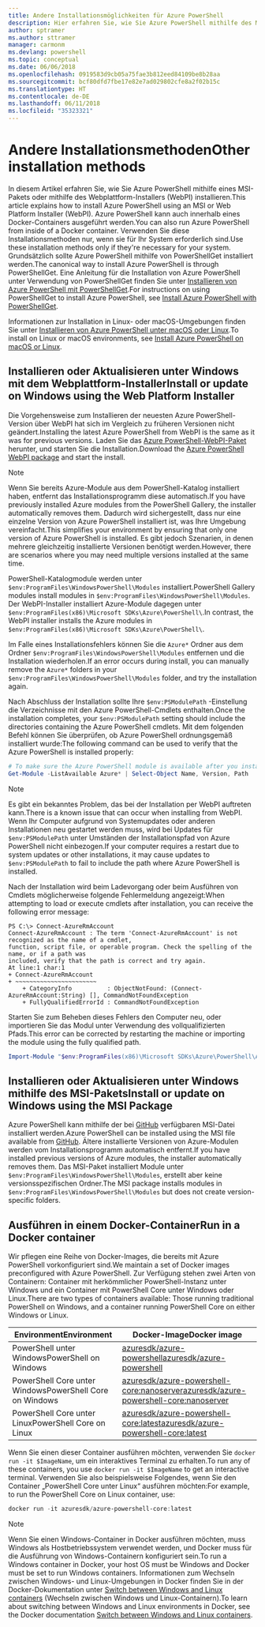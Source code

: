 ```yaml
---
title: Andere Installationsmöglichkeiten für Azure PowerShell
description: Hier erfahren Sie, wie Sie Azure PowerShell mithilfe des MSI-Pakets oder des Webplattform-Installers installieren.
author: sptramer
ms.author: sttramer
manager: carmonm
ms.devlang: powershell
ms.topic: conceptual
ms.date: 06/06/2018
ms.openlocfilehash: 0919583d9cb05a75fae3b812eed84109be8b28aa
ms.sourcegitcommit: bcf80dfd7fbe17e82e7ad029802cfe8a2f02b15c
ms.translationtype: HT
ms.contentlocale: de-DE
ms.lasthandoff: 06/11/2018
ms.locfileid: "35323321"
---
```

# <a name="other-installation-methods"></a><span data-ttu-id="dff06-103">Andere Installationsmethoden</span><span class="sxs-lookup"><span data-stu-id="dff06-103">Other installation methods</span></span>

<span data-ttu-id="dff06-104">In diesem Artikel erfahren Sie, wie Sie Azure PowerShell mithilfe eines MSI-Pakets oder mithilfe des Webplattform-Installers (WebPI) installieren.</span><span class="sxs-lookup"><span data-stu-id="dff06-104">This article explains how to install Azure PowerShell using an MSI or Web Platform Installer (WebPI).</span></span> <span data-ttu-id="dff06-105">Azure PowerShell kann auch innerhalb eines Docker-Containers ausgeführt werden.</span><span class="sxs-lookup"><span data-stu-id="dff06-105">You can also run Azure PowerShell from inside of a Docker container.</span></span> <span data-ttu-id="dff06-106">Verwenden Sie diese Installationsmethoden nur, wenn sie für Ihr System erforderlich sind.</span><span class="sxs-lookup"><span data-stu-id="dff06-106">Use these installation methods only if they're necessary for your system.</span></span> <span data-ttu-id="dff06-107">Grundsätzlich sollte Azure PowerShell mithilfe von PowerShellGet installiert werden.</span><span class="sxs-lookup"><span data-stu-id="dff06-107">The canonical way to install Azure PowerShell is through PowerShellGet.</span></span> <span data-ttu-id="dff06-108">Eine Anleitung für die Installation von Azure PowerShell unter Verwendung von PowerShellGet finden Sie unter [Installieren von Azure PowerShell mit PowerShellGet](install-azurerm-ps.md).</span><span class="sxs-lookup"><span data-stu-id="dff06-108">For instructions on using PowerShellGet to install Azure PowerShell, see [Install Azure PowerShell with PowerShellGet](install-azurerm-ps.md).</span></span>

<span data-ttu-id="dff06-109">Informationen zur Installation in Linux- oder macOS-Umgebungen finden Sie unter [Installieren von Azure PowerShell unter macOS oder Linux](install-azurermps-maclinux.md).</span><span class="sxs-lookup"><span data-stu-id="dff06-109">To install on Linux or macOS environments, see [Install Azure PowerShell on macOS or Linux](install-azurermps-maclinux.md).</span></span>

## <a name="install-or-update-on-windows-using-the-web-platform-installer"></a><span data-ttu-id="dff06-110">Installieren oder Aktualisieren unter Windows mit dem Webplattform-Installer</span><span class="sxs-lookup"><span data-stu-id="dff06-110">Install or update on Windows using the Web Platform Installer</span></span>

<span data-ttu-id="dff06-111">Die Vorgehensweise zum Installieren der neuesten Azure PowerShell-Version über WebPI hat sich im Vergleich zu früheren Versionen nicht geändert.</span><span class="sxs-lookup"><span data-stu-id="dff06-111">Installing the latest Azure PowerShell from WebPI is the same as it was for previous versions.</span></span>
<span data-ttu-id="dff06-112">Laden Sie das [Azure PowerShell-WebPI-Paket](http://aka.ms/webpi-azps) herunter, und starten Sie die Installation.</span><span class="sxs-lookup"><span data-stu-id="dff06-112">Download the [Azure PowerShell WebPI package](http://aka.ms/webpi-azps) and start the install.</span></span>

> [!NOTE]
> <span data-ttu-id="dff06-113">Wenn Sie bereits Azure-Module aus dem PowerShell-Katalog installiert haben, entfernt das Installationsprogramm diese automatisch.</span><span class="sxs-lookup"><span data-stu-id="dff06-113">If you have previously installed Azure modules from the PowerShell Gallery, the installer automatically removes them.</span></span> <span data-ttu-id="dff06-114">Dadurch wird sichergestellt, dass nur eine einzelne Version von Azure PowerShell installiert ist, was Ihre Umgebung vereinfacht.</span><span class="sxs-lookup"><span data-stu-id="dff06-114">This simplifies your environment by ensuring that only one version of Azure PowerShell is installed.</span></span> <span data-ttu-id="dff06-115">Es gibt jedoch Szenarien, in denen mehrere gleichzeitig installierte Versionen benötigt werden.</span><span class="sxs-lookup"><span data-stu-id="dff06-115">However, there are scenarios where you may need multiple versions installed at the same time.</span></span>
>
> <span data-ttu-id="dff06-116">PowerShell-Katalogmodule werden unter `$env:ProgramFiles\WindowsPowerShell\Modules` installiert.</span><span class="sxs-lookup"><span data-stu-id="dff06-116">PowerShell Gallery modules install modules in `$env:ProgramFiles\WindowsPowerShell\Modules`.</span></span> <span data-ttu-id="dff06-117">Der WebPI-Installer installiert Azure-Module dagegen unter `$env:ProgramFiles(x86)\Microsoft SDKs\Azure\PowerShell\`.</span><span class="sxs-lookup"><span data-stu-id="dff06-117">In contrast, the WebPI installer installs the Azure modules in `$env:ProgramFiles(x86)\Microsoft SDKs\Azure\PowerShell\`.</span></span>
>
> <span data-ttu-id="dff06-118">Im Falle eines Installationsfehlers können Sie die `Azure*` Ordner aus dem Ordner `$env:ProgramFiles\WindowsPowerShell\Modules` entfernen und die Installation wiederholen.</span><span class="sxs-lookup"><span data-stu-id="dff06-118">If an error occurs during install, you can manually remove the `Azure*` folders in your `$env:ProgramFiles\WindowsPowerShell\Modules` folder, and try the installation again.</span></span>

<span data-ttu-id="dff06-119">Nach Abschluss der Installation sollte Ihre `$env:PSModulePath` -Einstellung die Verzeichnisse mit den Azure PowerShell-Cmdlets enthalten.</span><span class="sxs-lookup"><span data-stu-id="dff06-119">Once the installation completes, your `$env:PSModulePath` setting should include the directories containing the Azure PowerShell cmdlets.</span></span> <span data-ttu-id="dff06-120">Mit dem folgenden Befehl können Sie überprüfen, ob Azure PowerShell ordnungsgemäß installiert wurde:</span><span class="sxs-lookup"><span data-stu-id="dff06-120">The following command can be used to verify that the Azure PowerShell is installed properly:</span></span>

```powershell
# To make sure the Azure PowerShell module is available after you install
Get-Module -ListAvailable Azure* | Select-Object Name, Version, Path
```

> [!NOTE]
> <span data-ttu-id="dff06-121">Es gibt ein bekanntes Problem, das bei der Installation per WebPI auftreten kann.</span><span class="sxs-lookup"><span data-stu-id="dff06-121">There is a known issue that can occur when installing from WebPI.</span></span> <span data-ttu-id="dff06-122">Wenn Ihr Computer aufgrund von Systemupdates oder anderen Installationen neu gestartet werden muss, wird bei Updates für `$env:PSModulePath` unter Umständen der Installationspfad von Azure PowerShell nicht einbezogen.</span><span class="sxs-lookup"><span data-stu-id="dff06-122">If your computer requires a restart due to system updates or other installations, it may cause updates to `$env:PSModulePath` to fail to include the path where Azure PowerShell is installed.</span></span>

<span data-ttu-id="dff06-123">Nach der Installation wird beim Ladevorgang oder beim Ausführen von Cmdlets möglicherweise folgende Fehlermeldung angezeigt:</span><span class="sxs-lookup"><span data-stu-id="dff06-123">When attempting to load or execute cmdlets after installation, you can receive the following error message:</span></span>

```
PS C:\> Connect-AzureRmAccount
Connect-AzureRmAccount : The term 'Connect-AzureRmAccount' is not recognized as the name of a cmdlet,
function, script file, or operable program. Check the spelling of the name, or if a path was
included, verify that the path is correct and try again.
At line:1 char:1
+ Connect-AzureRmAccount
+ ~~~~~~~~~~~~~~~~~~~~~~~
    + CategoryInfo          : ObjectNotFound: (Connect-AzureRmAccount:String) [], CommandNotFoundException
    + FullyQualifiedErrorId : CommandNotFoundException
```

<span data-ttu-id="dff06-124">Starten Sie zum Beheben dieses Fehlers den Computer neu, oder importieren Sie das Modul unter Verwendung des vollqualifizierten Pfads.</span><span class="sxs-lookup"><span data-stu-id="dff06-124">This error can be corrected by restarting the machine or importing the module using the fully qualified path.</span></span>

```powershell
Import-Module "$env:ProgramFiles(x86)\Microsoft SDKs\Azure\PowerShell\AzureRM.psd1"
```

## <a name="install-or-update-on-windows-using-the-msi-package"></a><span data-ttu-id="dff06-125">Installieren oder Aktualisieren unter Windows mithilfe des MSI-Pakets</span><span class="sxs-lookup"><span data-stu-id="dff06-125">Install or update on Windows using the MSI Package</span></span>

<span data-ttu-id="dff06-126">Azure PowerShell kann mithilfe der bei [GitHub](https://aka.ms/azps-release) verfügbaren MSI-Datei installiert werden.</span><span class="sxs-lookup"><span data-stu-id="dff06-126">Azure PowerShell can be installed using the MSI file available from [GitHub](https://aka.ms/azps-release).</span></span> <span data-ttu-id="dff06-127">Ältere installierte Versionen von Azure-Modulen werden vom Installationsprogramm automatisch entfernt.</span><span class="sxs-lookup"><span data-stu-id="dff06-127">If you have installed previous versions of Azure modules, the installer automatically removes them.</span></span> <span data-ttu-id="dff06-128">Das MSI-Paket installiert Module unter `$env:ProgramFiles\WindowsPowerShell\Modules`, erstellt aber keine versionsspezifischen Ordner.</span><span class="sxs-lookup"><span data-stu-id="dff06-128">The MSI package installs modules in `$env:ProgramFiles\WindowsPowerShell\Modules` but does not create version-specific folders.</span></span>

## <a name="run-in-a-docker-container"></a><span data-ttu-id="dff06-129">Ausführen in einem Docker-Container</span><span class="sxs-lookup"><span data-stu-id="dff06-129">Run in a Docker container</span></span>

<span data-ttu-id="dff06-130">Wir pflegen eine Reihe von Docker-Images, die bereits mit Azure PowerShell vorkonfiguriert sind.</span><span class="sxs-lookup"><span data-stu-id="dff06-130">We maintain a set of Docker images preconfigured with Azure PowerShell.</span></span> <span data-ttu-id="dff06-131">Zur Verfügung stehen zwei Arten von Containern: Container mit herkömmlicher PowerShell-Instanz unter Windows und ein Container mit PowerShell Core unter Windows oder Linux.</span><span class="sxs-lookup"><span data-stu-id="dff06-131">There are two types of containers available: Those running traditional PowerShell on Windows, and a container running PowerShell Core on either Windows or Linux.</span></span>

| <span data-ttu-id="dff06-132">Environment</span><span class="sxs-lookup"><span data-stu-id="dff06-132">Environment</span></span> | <span data-ttu-id="dff06-133">Docker-Image</span><span class="sxs-lookup"><span data-stu-id="dff06-133">Docker image</span></span> |
|-------------|--------------|
| <span data-ttu-id="dff06-134">PowerShell unter Windows</span><span class="sxs-lookup"><span data-stu-id="dff06-134">PowerShell on Windows</span></span> | [<span data-ttu-id="dff06-135">azuresdk/azure-powershell</span><span class="sxs-lookup"><span data-stu-id="dff06-135">azuresdk/azure-powershell</span></span>](https://hub.docker.com/r/azuresdk/azure-powershell/) |
| <span data-ttu-id="dff06-136">PowerShell Core unter Windows</span><span class="sxs-lookup"><span data-stu-id="dff06-136">PowerShell Core on Windows</span></span> | [<span data-ttu-id="dff06-137">azuresdk/azure-powershell-core:nanoserver</span><span class="sxs-lookup"><span data-stu-id="dff06-137">azuresdk/azure-powershell-core:nanoserver</span></span>](https://hub.docker.com/r/azuresdk/azure-powershell-core/) |
| <span data-ttu-id="dff06-138">PowerShell Core unter Linux</span><span class="sxs-lookup"><span data-stu-id="dff06-138">PowerShell Core on Linux</span></span> | [<span data-ttu-id="dff06-139">azuresdk/azure-powershell-core:latest</span><span class="sxs-lookup"><span data-stu-id="dff06-139">azuresdk/azure-powershell-core:latest</span></span>](https://hub.docker.com/r/azuresdk/azure-powershell-core/) |

<span data-ttu-id="dff06-140">Wenn Sie einen dieser Container ausführen möchten, verwenden Sie `docker run -it $ImageName`, um ein interaktives Terminal zu erhalten.</span><span class="sxs-lookup"><span data-stu-id="dff06-140">To run any of these containers, you use `docker run -it $ImageName` to get an interactive terminal.</span></span> <span data-ttu-id="dff06-141">Verwenden Sie also beispielsweise Folgendes, wenn Sie den Container „PowerShell Core unter Linux“ ausführen möchten:</span><span class="sxs-lookup"><span data-stu-id="dff06-141">For example, to run the PowerShell Core on Linux container, use:</span></span>

```powershell
docker run -it azuresdk/azure-powershell-core:latest
```

> [!NOTE]
> <span data-ttu-id="dff06-142">Wenn Sie einen Windows-Container in Docker ausführen möchten, muss Windows als Hostbetriebssystem verwendet werden, und Docker muss für die Ausführung von Windows-Containern konfiguriert sein.</span><span class="sxs-lookup"><span data-stu-id="dff06-142">To run a Windows container in Docker, your host OS must be Windows and Docker must be set to run Windows containers.</span></span> <span data-ttu-id="dff06-143">Informationen zum Wechseln zwischen Windows- und Linux-Umgebungen in Docker finden Sie in der Docker-Dokumentation unter [Switch between Windows and Linux containers](https://docs.docker.com/docker-for-windows/#switch-between-windows-and-linux-containers) (Wechseln zwischen Windows und Linux-Containern).</span><span class="sxs-lookup"><span data-stu-id="dff06-143">To learn about switching between Windows and Linux environments in Docker, see the Docker documentation [Switch between Windows and Linux containers](https://docs.docker.com/docker-for-windows/#switch-between-windows-and-linux-containers).</span></span>